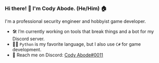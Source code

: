 ### Hi there! 👋 I'm Cody Abode. (He/Him) 🏠
I'm a professional security engineer and hobbyist game developer.

- 🛠️ I’m currently working on tools that break things and a bot for my Discord server.
- 👨‍💻 `Python` is my favorite language, but I also use `C#` for game development.
- 💬 Reach me on Discord: [Cody Abode#0011](https://discordapp.com/users/232361117643440129)

<!--
**CodyAbode/CodyAbode** is a ✨ _special_ ✨ repository because its `README.md` (this file) appears on your GitHub profile.

Here are some ideas to get you started:

- 🔭 I’m currently working on ...
- 🌱 I’m currently learning ...
- 👯 I’m looking to collaborate on ...
- 🤔 I’m looking for help with ...
- 💬 Ask me about ...
- 📫 How to reach me: ...
- 😄 Pronouns: ...
- ⚡ Fun fact: ...
-->
